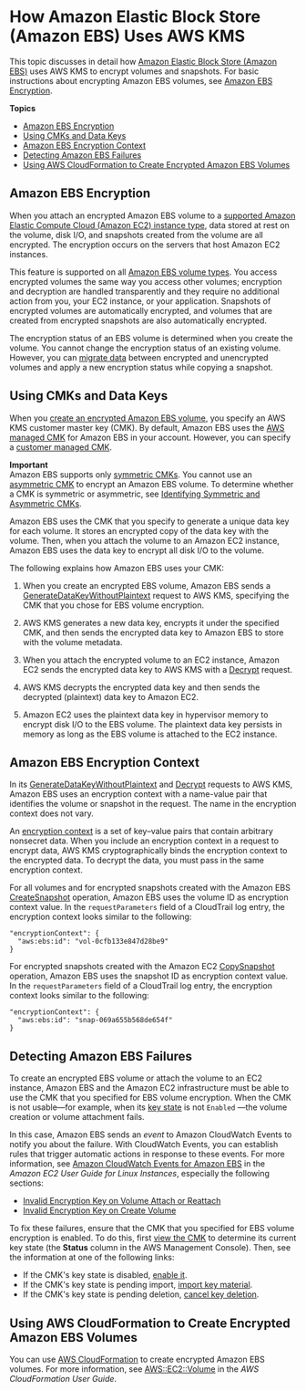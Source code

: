 # How Amazon Elastic Block Store \(Amazon EBS\) Uses AWS KMS<a name="services-ebs"></a>

This topic discusses in detail how [Amazon Elastic Block Store \(Amazon EBS\)](https://docs.aws.amazon.com/AWSEC2/latest/UserGuide/AmazonEBS.html) uses AWS KMS to encrypt volumes and snapshots\. For basic instructions about encrypting Amazon EBS volumes, see [Amazon EBS Encryption](https://docs.aws.amazon.com/AWSEC2/latest/UserGuide/EBSEncryption.html)\.

**Topics**
+ [Amazon EBS Encryption](#ebs-encrypt)
+ [Using CMKs and Data Keys](#ebs-cmk)
+ [Amazon EBS Encryption Context](#ebs-encryption-context)
+ [Detecting Amazon EBS Failures](#ebs-failures)
+ [Using AWS CloudFormation to Create Encrypted Amazon EBS Volumes](#ebs-encryption-using-cloudformation)

## Amazon EBS Encryption<a name="ebs-encrypt"></a>

When you attach an encrypted Amazon EBS volume to a [supported Amazon Elastic Compute Cloud \(Amazon EC2\) instance type](https://docs.aws.amazon.com/AWSEC2/latest/UserGuide/EBSEncryption.html#EBSEncryption_supported_instances), data stored at rest on the volume, disk I/O, and snapshots created from the volume are all encrypted\. The encryption occurs on the servers that host Amazon EC2 instances\.

This feature is supported on all [Amazon EBS volume types](https://docs.aws.amazon.com/AWSEC2/latest/UserGuide/EBSVolumeTypes.html)\. You access encrypted volumes the same way you access other volumes; encryption and decryption are handled transparently and they require no additional action from you, your EC2 instance, or your application\. Snapshots of encrypted volumes are automatically encrypted, and volumes that are created from encrypted snapshots are also automatically encrypted\.

The encryption status of an EBS volume is determined when you create the volume\. You cannot change the encryption status of an existing volume\. However, you can [migrate data](https://docs.aws.amazon.com/AWSEC2/latest/UserGuide/EBSEncryption.html#EBSEncryption_considerations) between encrypted and unencrypted volumes and apply a new encryption status while copying a snapshot\.

## Using CMKs and Data Keys<a name="ebs-cmk"></a>

When you [create an encrypted Amazon EBS volume](https://docs.aws.amazon.com/AWSEC2/latest/UserGuide/ebs-creating-volume.html), you specify an AWS KMS customer master key \(CMK\)\. By default, Amazon EBS uses the [AWS managed CMK](concepts.md#aws-managed-cmk) for Amazon EBS in your account\. However, you can specify a [customer managed CMK](concepts.md#customer-cmk)\. 

**Important**  
Amazon EBS supports only [symmetric CMKs](symm-asymm-concepts.md#symmetric-cmks)\. You cannot use an [asymmetric CMK](symm-asymm-concepts.md#asymmetric-cmks) to encrypt an Amazon EBS volume\. To determine whether a CMK is symmetric or asymmetric, see [Identifying Symmetric and Asymmetric CMKs](find-symm-asymm.md)\.

Amazon EBS uses the CMK that you specify to generate a unique data key for each volume\. It stores an encrypted copy of the data key with the volume\. Then, when you attach the volume to an Amazon EC2 instance, Amazon EBS uses the data key to encrypt all disk I/O to the volume\.

The following explains how Amazon EBS uses your CMK:

1. When you create an encrypted EBS volume, Amazon EBS sends a [GenerateDataKeyWithoutPlaintext](https://docs.aws.amazon.com/kms/latest/APIReference/API_GenerateDataKeyWithoutPlaintext.html) request to AWS KMS, specifying the CMK that you chose for EBS volume encryption\.

1. AWS KMS generates a new data key, encrypts it under the specified CMK, and then sends the encrypted data key to Amazon EBS to store with the volume metadata\.

1. When you attach the encrypted volume to an EC2 instance, Amazon EC2 sends the encrypted data key to AWS KMS with a [Decrypt](https://docs.aws.amazon.com/kms/latest/APIReference/API_Decrypt.html) request\.

1. AWS KMS decrypts the encrypted data key and then sends the decrypted \(plaintext\) data key to Amazon EC2\.

1. Amazon EC2 uses the plaintext data key in hypervisor memory to encrypt disk I/O to the EBS volume\. The plaintext data key persists in memory as long as the EBS volume is attached to the EC2 instance\.

## Amazon EBS Encryption Context<a name="ebs-encryption-context"></a>

In its [GenerateDataKeyWithoutPlaintext](https://docs.aws.amazon.com/kms/latest/APIReference/API_GenerateDataKey.html) and [Decrypt](https://docs.aws.amazon.com/kms/latest/APIReference/API_Decrypt.html) requests to AWS KMS, Amazon EBS uses an encryption context with a name\-value pair that identifies the volume or snapshot in the request\. The name in the encryption context does not vary\.

An [encryption context](concepts.md#encrypt_context) is a set of key–value pairs that contain arbitrary nonsecret data\. When you include an encryption context in a request to encrypt data, AWS KMS cryptographically binds the encryption context to the encrypted data\. To decrypt the data, you must pass in the same encryption context\.

For all volumes and for encrypted snapshots created with the Amazon EBS [CreateSnapshot](https://docs.aws.amazon.com/AWSEC2/latest/APIReference/API_CreateSnapshot.html) operation, Amazon EBS uses the volume ID as encryption context value\. In the `requestParameters` field of a CloudTrail log entry, the encryption context looks similar to the following:

```
"encryptionContext": {
  "aws:ebs:id": "vol-0cfb133e847d28be9"
}
```

For encrypted snapshots created with the Amazon EC2 [CopySnapshot](https://docs.aws.amazon.com/AWSEC2/latest/APIReference/API_CopySnapshot.html) operation, Amazon EBS uses the snapshot ID as encryption context value\. In the `requestParameters` field of a CloudTrail log entry, the encryption context looks similar to the following:

```
"encryptionContext": {
  "aws:ebs:id": "snap-069a655b568de654f"
}
```

## Detecting Amazon EBS Failures<a name="ebs-failures"></a>

To create an encrypted EBS volume or attach the volume to an EC2 instance, Amazon EBS and the Amazon EC2 infrastructure must be able to use the CMK that you specified for EBS volume encryption\. When the CMK is not usable—for example, when its [key state](key-state.md) is not `Enabled` —the volume creation or volume attachment fails\.

 In this case, Amazon EBS sends an *event* to Amazon CloudWatch Events to notify you about the failure\. With CloudWatch Events, you can establish rules that trigger automatic actions in response to these events\. For more information, see [Amazon CloudWatch Events for Amazon EBS](https://docs.aws.amazon.com/AWSEC2/latest/UserGuide/ebs-cloud-watch-events.html) in the *Amazon EC2 User Guide for Linux Instances*, especially the following sections:
+ [Invalid Encryption Key on Volume Attach or Reattach](https://docs.aws.amazon.com/AWSEC2/latest/UserGuide/ebs-cloud-watch-events.html#attach-fail-key)
+ [Invalid Encryption Key on Create Volume](https://docs.aws.amazon.com/AWSEC2/latest/UserGuide/ebs-cloud-watch-events.html#create-fail-key)

To fix these failures, ensure that the CMK that you specified for EBS volume encryption is enabled\. To do this, first [view the CMK](viewing-keys.md) to determine its current key state \(the **Status** column in the AWS Management Console\)\. Then, see the information at one of the following links:
+ If the CMK's key state is disabled, [enable it](enabling-keys.md)\.
+ If the CMK's key state is pending import, [import key material](importing-keys.md#importing-keys-overview)\.
+ If the CMK's key state is pending deletion, [cancel key deletion](deleting-keys.md#deleting-keys-scheduling-key-deletion)\.

## Using AWS CloudFormation to Create Encrypted Amazon EBS Volumes<a name="ebs-encryption-using-cloudformation"></a>

You can use [AWS CloudFormation](https://aws.amazon.com/cloudformation/) to create encrypted Amazon EBS volumes\. For more information, see [AWS::EC2::Volume](https://docs.aws.amazon.com/AWSCloudFormation/latest/UserGuide/aws-properties-ec2-ebs-volume.html) in the *AWS CloudFormation User Guide*\.
